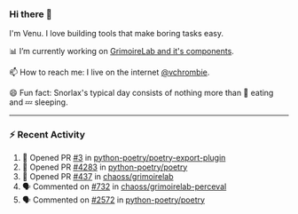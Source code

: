 ### Hi there 👋

I'm Venu. I love building tools that make boring tasks easy.

📊 I’m currently working on [GrimoireLab and it's components](https://chaoss.github.io/grimoirelab).

📫 How to reach me: I live on the internet [@vchrombie](https://www.google.co.in/search?q=vchrombie).

😄 Fun fact: Snorlax's typical day consists of nothing more than :doughnut: eating and :zzz: sleeping.

---

### :zap: Recent Activity

<!--START_SECTION:activity-->
1. 💪 Opened PR [#3](https://github.com/python-poetry/poetry-export-plugin/pull/3) in [python-poetry/poetry-export-plugin](https://github.com/python-poetry/poetry-export-plugin)
2. 💪 Opened PR [#4283](https://github.com/python-poetry/poetry/pull/4283) in [python-poetry/poetry](https://github.com/python-poetry/poetry)
3. 💪 Opened PR [#437](https://github.com/chaoss/grimoirelab/pull/437) in [chaoss/grimoirelab](https://github.com/chaoss/grimoirelab)
4. 🗣 Commented on [#732](https://github.com/chaoss/grimoirelab-perceval/issues/732) in [chaoss/grimoirelab-perceval](https://github.com/chaoss/grimoirelab-perceval)
5. 🗣 Commented on [#2572](https://github.com/python-poetry/poetry/issues/2572) in [python-poetry/poetry](https://github.com/python-poetry/poetry)
<!--END_SECTION:activity-->

<!--
**vchrombie/vchrombie** is a ✨ _special_ ✨ repository because its `README.md` (this file) appears on your GitHub profile.

Here are some ideas to get you started:

- 🔭 I’m currently working on ...
- 🌱 I’m currently learning ...
- 👯 I’m looking to collaborate on ...
- 🤔 I’m looking for help with ...
- 💬 Ask me about ...
- 📫 How to reach me: ...
- 😄 Pronouns: ...
- ⚡ Fun fact: ...
-->
